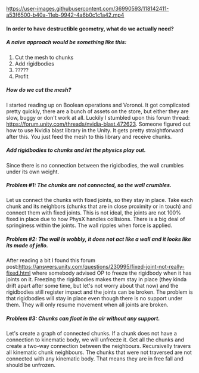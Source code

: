 https://user-images.githubusercontent.com/36990593/118142411-a53f6500-b40a-11eb-9942-4a6b0c1c1a42.mp4

#### In order to have destructible geometry, what do we actually need?

##### A naive approach would be something like this:
1) Cut the mesh to chunks
2) Add rigidbodies
3) ?????
4) Profit

##### How do we cut the mesh?
I started reading up on Boolean operations and Voronoi. It got complicated pretty quickly, there are a bunch of assets on the store, but either they are slow, buggy or don't work at all. Luckily I stumbled upon this forum thread: https://forum.unity.com/threads/nvidia-blast.472623. Someone figured out how to use Nvidia blast library in the Unity. It gets pretty straightforward after this. You just feed the mesh to this library and receive chunks.

##### Add rigidbodies to chunks and let the physics play out.
Since there is no connection between the rigidbodies, the wall crumbles under its own weight.

##### Problem #1: The chunks are not connected, so the wall crumbles.
Let us connect the chunks with fixed joints, so they stay in place. Take each chunk and its neighbors (chunks that are in close proximity or in touch) and connect them with fixed joints. This is not ideal, the joints are not 100% fixed in place due to how PhysX handles collisions. There is a big deal of springiness within the joints. The wall ripples when force is applied.

##### Problem #2: The wall is wobbly, it does not act like a wall and it looks like its made of jello.
After reading a bit I found this forum post:https://answers.unity.com/questions/230995/fixed-joint-not-really-fixed.html where somebody advised OP to freeze the rigidbody when it has joints on it. Freezing the rigidbodies makes them stay in place (they kinda drift apart after some time, but let's not worry about that now) and the rigidbodies still register impact and the joints can be broken. The problem is that rigidbodies will stay in place even though there is no support under them. They will only resume movement when all joints are broken.

##### Problem #3: Chunks can float in the air without any support.
Let's create a graph of connected chunks. If a chunk does not have a connection to kinematic body, we will unfreeze it. Get all the chunks and create a two-way connection between the neighbours. Recursivelly travers all kinematic chunk neighbours. The chunks that were not traversed are not connected with any kinematic body. That means they are in free fall and should be unfrozen.
